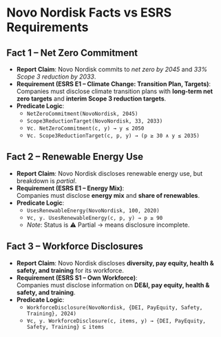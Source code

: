 # Novo Nordisk Facts vs ESRS Requirements

## Fact 1 – Net Zero Commitment
- **Report Claim**: Novo Nordisk commits to *net zero by 2045* and *33% Scope 3 reduction by 2033*.  
- **Requirement (ESRS E1 – Climate Change: Transition Plan, Targets)**:  
  Companies must disclose climate transition plans with **long-term net zero targets** and **interim Scope 3 reduction targets**.  
- **Predicate Logic**:
  - `NetZeroCommitment(NovoNordisk, 2045)`
  - `Scope3ReductionTarget(NovoNordisk, 33, 2033)`
  - `∀c. NetZeroCommitment(c, y) → y ≤ 2050`
  - `∀c. Scope3ReductionTarget(c, p, y) → (p ≥ 30 ∧ y ≤ 2035)`


## Fact 2 – Renewable Energy Use
- **Report Claim**: Novo Nordisk discloses renewable energy use, but breakdown is *partial*.  
- **Requirement (ESRS E1 – Energy Mix)**:  
  Companies must disclose **energy mix** and **share of renewables**.  
- **Predicate Logic**:
  - `UsesRenewableEnergy(NovoNordisk, 100, 2020)`
  - `∀c, y. UsesRenewableEnergy(c, p, y) → p ≥ 90`
  - *Note*: Status is ⚠️ Partial → means disclosure incomplete.


## Fact 3 – Workforce Disclosures
- **Report Claim**: Novo Nordisk discloses **diversity, pay equity, health & safety, and training** for its workforce.  
- **Requirement (ESRS S1 – Own Workforce)**:  
  Companies must disclose information on **DE&I, pay equity, health & safety, and training**.  
- **Predicate Logic**:
  - `WorkforceDisclosure(NovoNordisk, {DEI, PayEquity, Safety, Training}, 2024)`
  - `∀c, y. WorkforceDisclosure(c, items, y) → {DEI, PayEquity, Safety, Training} ⊆ items`
